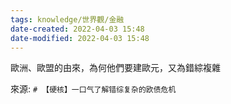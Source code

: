 ```yaml
---
tags: knowledge/世界觀/金融
date-created: 2022-04-03 15:48
date-modified: 2022-04-03 15:48
---
```


歐洲、歐盟的由來，為何他們要建歐元，又為錯綜複雜


來源: `# 【硬核】一口气了解错综复杂的欧债危机`
